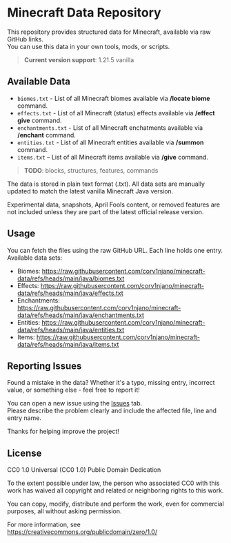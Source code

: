 # Minecraft Data Repository
This repository provides structured data for Minecraft, available via raw GitHub links.  
You can use this data in your own tools, mods, or scripts.

> **Current version support**: 1.21.5 vanilla

## Available Data
- `biomes.txt` - List of all Minecraft biomes available via **/locate biome** command.
- `effects.txt` - List of all Minecraft (status) effects available via **/effect give** command.
- `enchantments.txt` - List of all Minecraft enchatments available via **/enchant** command.
- `entities.txt` - List of all Minecraft entities available via **/summon** command.
- `items.txt` – List of all Minecraft items available via **/give** command.

> **TODO**: blocks, structures, features, commands 

The data is stored in plain text format (.txt).
All data sets are manually updated to match the latest vanilla Minecraft Java version.

Experimental data, snapshots, April Fools content, or removed features are not included unless they are part of the latest official release version.

## Usage
You can fetch the files using the raw GitHub URL. Each line holds one entry.
Available data sets:

- Biomes: https://raw.githubusercontent.com/corv1njano/minecraft-data/refs/heads/main/java/biomes.txt
- Effects: https://raw.githubusercontent.com/corv1njano/minecraft-data/refs/heads/main/java/effects.txt
- Enchantments: https://raw.githubusercontent.com/corv1njano/minecraft-data/refs/heads/main/java/enchantments.txt
- Entities: https://raw.githubusercontent.com/corv1njano/minecraft-data/refs/heads/main/java/entities.txt
- Items: https://raw.githubusercontent.com/corv1njano/minecraft-data/refs/heads/main/java/items.txt

## Reporting Issues
Found a mistake in the data? Whether it's a typo, missing entry, incorrect value, or something else - feel free to report it!

You can open a new issue using the [Issues](../../issues) tab.  
Please describe the problem clearly and include the affected file, line and entry name.

Thanks for helping improve the project!

## License
CC0 1.0 Universal (CC0 1.0) Public Domain Dedication

To the extent possible under law, the person who associated CC0 with this work has waived all copyright and related or neighboring rights to this work.

You can copy, modify, distribute and perform the work, even for commercial purposes, all without asking permission.

For more information, see <https://creativecommons.org/publicdomain/zero/1.0/>
